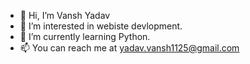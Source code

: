 - 👋 Hi, I’m Vansh Yadav
- 👀 I’m interested in webiste devlopment.
- 🌱 I’m currently learning Python.
- 📫 You can reach me at yadav.vansh1125@gmail.com

<!---
ItsmeVANSH is a ✨ special ✨ repository because its `README.md` (this file) appears on your GitHub profile.
You can click the Preview link to take a look at your changes.
--->
